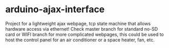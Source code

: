 # arduino-ajax-interface
Project for a lightweight ajax webpage, tcp state machine that allows hardware access via ethernet! Check master branch for standard no-SD card or WIFI branch for more complicated webpages, this could be used to host the control panel for an air conditioner or a space heater, fan, etc.
